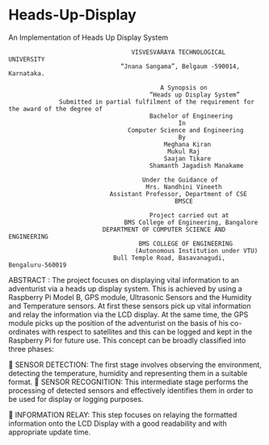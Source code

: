 # Heads-Up-Display
An Implementation of Heads Up Display System 


                                      VISVESVARAYA TECHNOLOGICAL UNIVERSITY
                                   “Jnana Sangama”, Belgaum -590014, Karnataka.
                                      
                                              A Synopsis on
                                           “Heads up Display System”
                  Submitted in partial fulfilment of the requirement for the award of the degree of
                                           Bachelor of Engineering
                                                   In
                                     Computer Science and Engineering
                                                   By
                                               Meghana Kiran 
                                                Mukul Raj 
                                               Saajan Tikare 
                                           Shamanth Jagadish Manakame 
                                          
                                         Under the Guidance of
                                          Mrs. Nandhini Vineeth
                                Assistant Professor, Department of CSE
                                                  BMSCE
                                   
                                           Project carried out at
                                    BMS College of Engineering, Bangalore
                              DEPARTMENT OF COMPUTER SCIENCE AND ENGINEERING
                                        BMS COLLEGE OF ENGINEERING
                                       (Autonomous Institution under VTU)
                                 Bull Temple Road, Basavanagudi, Bengaluru-560019


ABSTRACT : 
The project focuses on displaying vital information to an adventurist via a heads up display system. This is achieved by using a Raspberry Pi Model B, GPS module, Ultrasonic Sensors and the Humidity and Temperature sensors. At first these sensors pick up vital information and relay the information via the LCD display. At the same time, the GPS module picks up the position of the adventurist on the basis of his co-ordinates with respect to satellites and this can be logged and kept in the Raspberry Pi for future use. This concept can be broadly classified into three phases: 

 SENSOR DETECTION: The first stage involves observing the environment, detecting the temperature, humidity and representing them in a suitable format.
 SENSOR RECOGNITION: This intermediate stage performs the processing of detected sensors and effectively identifies them in order to be used for display or logging purposes. 

 INFORMATION RELAY: This step focuses on relaying the formatted information onto the LCD Display with a good readability and with appropriate update time.

